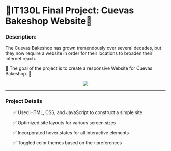 
# 🍞IT130L Final Project: Cuevas Bakeshop Website🥐

### Description:

The Cuevas Bakeshop has grown tremendously over several decades, but they now require a website in order for their locations to broaden their internet reach. 

🎯 The goal of the project is to create a responsive Website for Cuevas Bakeshop. 🎯

<p align="center">
<img  src="https://github.com/gableria21/it130project/assets/107374747/e50047f7-4d9b-4b17-9d25-a50322f77e54">
</p>





----

### Project Details

<ul>
  
✅ Used HTML, CSS, and JavaScript to construct a simple site
  
✅ Optimized site layouts for various screen sizes

✅ Incorporated hover states for all interactive elements

✅ Toggled color themes based on their preferences

</ul>
